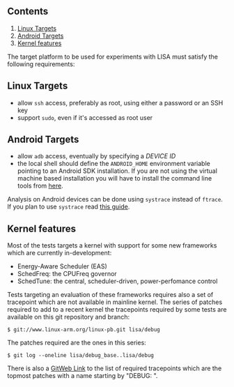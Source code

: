 ## Contents

1. [Linux Targets](https://github.com/ARM-software/lisa/wiki/Target-platform-requirements#linux-targets)
2. [Android Targets](https://github.com/ARM-software/lisa/wiki/Target-platform-requirements#android-targets)
3. [Kernel features](https://github.com/ARM-software/lisa/wiki/Target-platform-requirements#kernel-features)

The target platform to be used for experiments with LISA must satisfy
the following requirements:

## Linux Targets

- allow `ssh` access, preferably as root, using either a password or an SSH key
- support `sudo`, even if it's accessed as root user

## Android Targets

- allow `adb` access, eventually by specifying a *DEVICE ID*
- the local shell should define the `ANDROID_HOME` environment variable pointing
  to an Android SDK installation. If you are not using the virtual machine based
  installation you will have to install the command line tools from
  [here](https://developer.android.com/studio/index.html).

Analysis on Android devices can be done using `systrace` instead of `ftrace`. If
you plan to use `systrace` read
[this guide](https://github.com/ARM-software/lisa/wiki/Android-Tools-for-Tracing).

## Kernel features

Most of the tests targets a kernel with support for some new frameworks which
are currently in-development:

- Energy-Aware Scheduler (EAS)
- SchedFreq: the CPUFreq governor
- SchedTune: the central, scheduler-driven, power-perfomance control

Tests targeting an evaluation of these frameworks requires also a set of
tracepoint which are not available in mainline kernel. The series of patches
required to add to a recent kernel the tracepoints required by some tests are
available on this git repository and branch:

	$ git://www.linux-arm.org/linux-pb.git lisa/debug

The patches required are the ones in this series:

	$ git log --oneline lisa/debug_base..lisa/debug

There is also a [GitWeb Link](http://www.linux-arm.org/git?p=linux-pb.git;a=shortlog;h=refs/heads/lisa/debug) to the list of required tracepoints which are the topmost patches with a name starting by "DEBUG: ".